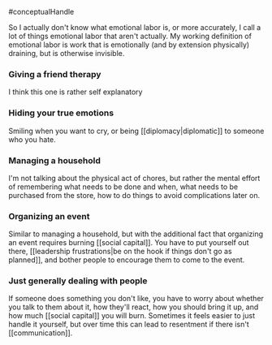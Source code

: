 #conceptualHandle

So I actually don't know what emotional labor is, or more accurately, I call a lot of things emotional labor that aren't actually. My working definition of emotional labor is work that is emotionally (and by extension physically) draining, but is otherwise invisible.

### Giving a friend therapy

I think this one is rather self explanatory

### Hiding your true emotions

Smiling when you want to cry, or being [[diplomacy|diplomatic]] to someone who you hate.

### Managing a household

I'm not talking about the physical act of chores, but rather the mental effort of remembering what needs to be done and when, what needs to be purchased from the store, how to do things to avoid complications later on.

### Organizing an event

Similar to managing a household, but with the additional fact that organizing an event requires burning [[social capital]]. You have to put yourself out there, [[leadership frustrations|be on the hook if things don't go as planned]], and bother people to encourage them to come to the event.

### Just generally dealing with people

If someone does something you don't like, you have to worry about whether you talk to them about it, how they'll react, how you should bring it up, and how much [[social capital]] you will burn. Sometimes it feels easier to just handle it yourself, but over time this can lead to resentment if there isn't [[communication]].
